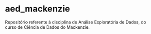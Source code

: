 # aed_mackenzie
Repositório referente à disciplina de Análise Exploratória de Dados, do curso de Ciência de Dados do Mackenzie.
